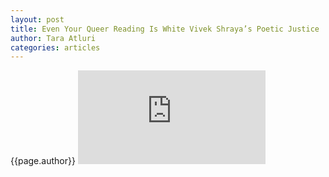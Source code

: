 ```yaml
---
layout: post
title: Even Your Queer Reading Is White Vivek Shraya’s Poetic Justice
author: Tara Atluri
categories: articles
---
```

{{page.author}}
<embed src="https://theboxcollectorssociety.github.io/assets/pdfs/Atluri.pdf" type="application/pdf" />